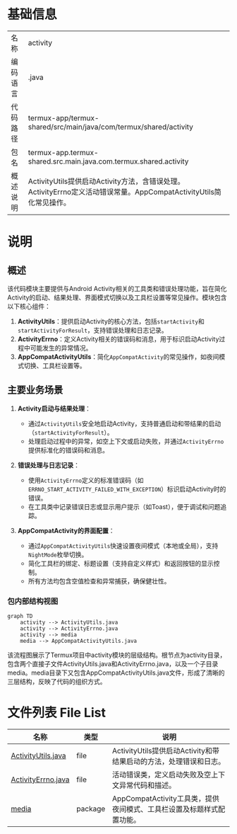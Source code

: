 # 基础信息

|      |      |
|------|------|
| 名称 | activity |
| 编码语言 | .java |
| 代码路径 | termux-app/termux-shared/src/main/java/com/termux/shared/activity |
| 包名 | termux-app.termux-shared.src.main.java.com.termux.shared.activity |
| 概述说明 | ActivityUtils提供启动Activity方法，含错误处理。ActivityErrno定义活动错误常量。AppCompatActivityUtils简化常见操作。 |

# 说明

## 概述

该代码模块主要提供与Android Activity相关的工具类和错误处理功能，旨在简化Activity的启动、结果处理、界面模式切换以及工具栏设置等常见操作。模块包含以下核心组件：

1. **ActivityUtils**：提供启动Activity的核心方法，包括`startActivity`和`startActivityForResult`，支持错误处理和日志记录。
2. **ActivityErrno**：定义Activity相关的错误码和消息，用于标识启动Activity过程中可能发生的异常情况。
3. **AppCompatActivityUtils**：简化`AppCompatActivity`的常见操作，如夜间模式切换、工具栏设置等。

## 主要业务场景

1. **Activity启动与结果处理**：
   - 通过`ActivityUtils`安全地启动Activity，支持普通启动和带结果的启动（`startActivityForResult`）。
   - 处理启动过程中的异常，如空上下文或启动失败，并通过`ActivityErrno`提供标准化的错误码和消息。

2. **错误处理与日志记录**：
   - 使用`ActivityErrno`定义的标准错误码（如`ERRNO_START_ACTIVITY_FAILED_WITH_EXCEPTION`）标识启动Activity时的错误。
   - 在工具类中记录错误日志或显示用户提示（如Toast），便于调试和问题追踪。

3. **AppCompatActivity的界面配置**：
   - 通过`AppCompatActivityUtils`快速设置夜间模式（本地或全局），支持`NightMode`枚举切换。
   - 简化工具栏的绑定、标题设置（支持自定义样式）和返回按钮的显示控制。
   - 所有方法均包含空值检查和异常捕获，确保健壮性。


### 包内部结构视图

```mermaid
graph TD
    activity --> ActivityUtils.java
    activity --> ActivityErrno.java
    activity --> media
    media --> AppCompatActivityUtils.java
```

该流程图展示了Termux项目中activity模块的层级结构。根节点为activity目录，包含两个直接子文件ActivityUtils.java和ActivityErrno.java，以及一个子目录media。media目录下又包含AppCompatActivityUtils.java文件，形成了清晰的三层结构，反映了代码的组织方式。

# 文件列表 File List

| 名称   | 类型  | 说明 |
|-------|------|-------------|
| [ActivityUtils.java](ActivityUtils.md) | file | ActivityUtils提供启动Activity和带结果启动的方法，处理错误和日志。 |
| [ActivityErrno.java](ActivityErrno.md) | file | 活动错误类，定义启动失败及空上下文异常代码和描述。 |
| [media](media/_module.md) | package | AppCompatActivity工具类，提供夜间模式、工具栏设置及标题样式配置功能。 |



